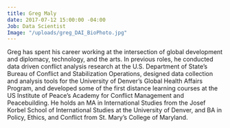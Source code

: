 ```yaml
---
title: Greg Maly
date: 2017-07-12 15:00:00 -04:00
Job: Data Scientist
Image: "/uploads/greg_DAI_BioPhoto.jpg"
---
```


Greg has spent his career working at the intersection of global development and diplomacy, technology, and the arts.  In previous roles, he conducted data driven conflict analysis research at the U.S. Department of State’s Bureau of Conflict and Stabilization Operations, designed data collection and analysis tools for the University of Denver’s Global Health Affairs Program, and developed some of the first distance learning courses at the US Institute of Peace’s Academy for Conflict Management and Peacebuilding. He holds an MA in International Studies from the Josef Korbel School of International Studies at the University of Denver, and BA in Policy, Ethics, and Conflict from St. Mary’s College of Maryland.